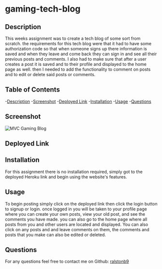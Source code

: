 # gaming-tech-blog

## Description

This weeks assignment was to create a tech blog of some sort from scratch. the requirements for this tech blog were that it had to have some authorization code so that when someone signs up there information is saved and when they leave and come back they can sign in and see all their previous posts and comments. I also had to make sure that after a user creates a post it is saved and to their profile and displayed to the home page as well. then I needed to add the functionality to comment on posts and to edit or delete said posts or comments.

## Table of Contents
-[Description](#description)
-[Screenshot](#screenshot)
-[Deployed Link](#deployed-link)
-[Installation](#installation)
-[Usage](#usage)
-[Questions](#questions)

## Screenshot

![MVC Gaming Blog]()

## Deployed Link



## Installation

For this assignment there is no installation required, simply got to the deployed Heroku link and begin using the website's features.

## Usage

To begin posting simply click on the deployed link then click the login button to signup or login. once logged in you will be taken to your profile page where you can create your own posts, view your old post, and see the comments you have made. you can also go to the home page where all posts from you and other users are located and displayed. You can also click on any posts and and leave comments on them, the comments and posts that you make can also be edited or deleted.

## Questions

For any questions feel free to contact me on Github: [ralstonb9](https://github.com/ralstonb9)